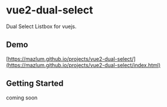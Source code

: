 # vue2-dual-select

Dual Select Listbox for vuejs.

## Demo
[https://mazlum.github.io/projects/vue2-dual-select/](https://mazlum.github.io/projects/vue2-dual-select/index.html)


## Getting Started

coming soon
